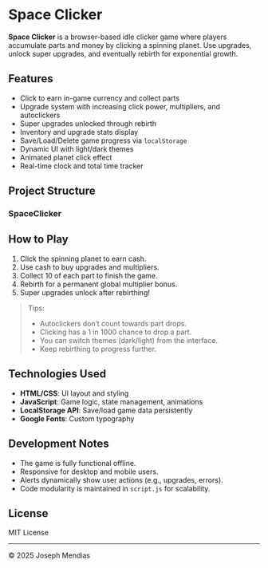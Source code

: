 # Space Clicker

**Space Clicker** is a browser-based idle clicker game where players accumulate parts and money by clicking a spinning planet. Use upgrades, unlock super upgrades, and eventually rebirth for exponential growth.

## Features

- Click to earn in-game currency and collect parts
- Upgrade system with increasing click power, multipliers, and autoclickers
- Super upgrades unlocked through rebirth
- Inventory and upgrade stats display
- Save/Load/Delete game progress via `localStorage`
- Dynamic UI with light/dark themes
- Animated planet click effect
- Real-time clock and total time tracker

## Project Structure

### SpaceClicker
## How to Play

1. Click the spinning planet to earn cash.
2. Use cash to buy upgrades and multipliers.
3. Collect 10 of each part to finish the game.
4. Rebirth for a permanent global multiplier bonus.
5. Super upgrades unlock after rebirthing!

> Tips:
> - Autoclickers don’t count towards part drops.
> - Clicking has a 1 in 1000 chance to drop a part.
> - You can switch themes (dark/light) from the interface.
> - Keep rebirthing to progress further.

##  Technologies Used

- **HTML/CSS**: UI layout and styling
- **JavaScript**: Game logic, state management, animations
- **LocalStorage API**: Save/load game data persistently
- **Google Fonts**: Custom typography

## Development Notes

- The game is fully functional offline.
- Responsive for desktop and mobile users.
- Alerts dynamically show user actions (e.g., upgrades, errors).
- Code modularity is maintained in `script.js` for scalability.

## License

MIT License

---

© 2025 Joseph Mendias
